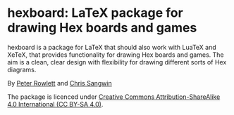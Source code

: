 # hexboard: LaTeX package for drawing Hex boards and games

hexboard is a package for LaTeX that should also work with LuaTeX and XeTeX, that provides functionality for drawing Hex boards and games. The aim is a clean, clear design with flexibility for drawing different sorts of Hex diagrams.

By [Peter Rowlett](https://github.com/prowlett/) and [Chris Sangwin](https://www.maths.ed.ac.uk/~csangwin/)

The package is licenced under [Creative Commons Attribution-ShareAlike 4.0 International (CC BY-SA 4.0)](https://creativecommons.org/licenses/by-sa/4.0/).
